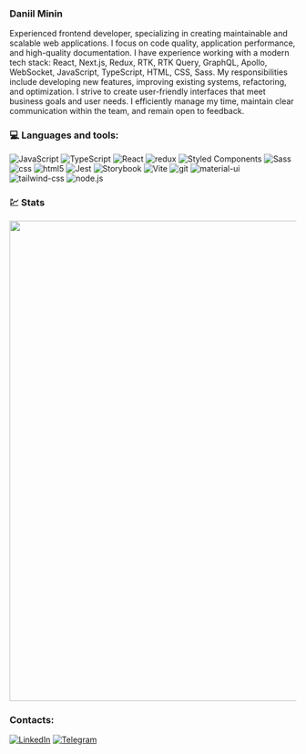 ### Daniil Minin
 
<!-- <img align="right" src="https://media2.giphy.com/media/v1.Y2lkPTc5MGI3NjExejlndzZvam1kZzJsaDVsazhza3JobTdwY3ViZXJyejN5anNhcW45ZSZlcD12MV9pbnRlcm5hbF9naWZfYnlfaWQmY3Q9cw/GOSYhIC5AF1le/giphy.gif" width="320"> -->

Experienced frontend developer, specializing in creating maintainable and scalable web applications. I focus on code quality, application performance, and high-quality documentation.
I have experience working with a modern tech stack: React, Next.js, Redux, RTK, RTK Query, GraphQL, Apollo, WebSocket, JavaScript, TypeScript, HTML, CSS, Sass. My responsibilities include developing new features, improving existing systems, refactoring, and optimization. I strive to create user-friendly interfaces that meet business goals and user needs.
I efficiently manage my time, maintain clear communication within the team, and remain open to feedback.

### 💻 Languages and tools:

<p>
  <img alt="JavaScript" src="https://img.shields.io/badge/JavaScript-F7DF1E?style=flat-square&logo=javascript&logoColor=black" />
   <img alt="TypeScript" src="https://img.shields.io/badge/TypeScript-007ACC?style=flat-square&logo=typescript&logoColor=white" />
  <img alt="React" src="https://img.shields.io/badge/-React-45b8d8?style=flat-square&logo=react&logoColor=white" />
  <img alt="redux" src="https://img.shields.io/badge/-Redux-764ABC?style=flat-square&logo=redux&logoColor=white" />
  <img alt="Styled Components" src="https://img.shields.io/badge/-Styled_Components-db7092?style=flat-square&logo=styled-components&logoColor=white" />
  <img alt="Sass" src="https://img.shields.io/badge/-Sass-CC6699?style=flat-square&logo=sass&logoColor=white" />
  <img alt="css" src="https://img.shields.io/badge/-CSS-017dc8?style=flat-square&logo=css3&logoColor=white" />
  <img alt="html5" src="https://img.shields.io/badge/-HTML5-E34F26?style=flat-square&logo=html5&logoColor=white" />
  <img alt="Jest" src="https://img.shields.io/badge/-Jest-c53d17?style=flat-square&logo=jest&logoColor=white" />
  <img alt="Storybook" src="https://img.shields.io/badge/-Storybook-f1618c?style=flat-square&logo=storybook&logoColor=white" />
  <img alt="Vite" src="https://img.shields.io/badge/-Vite-8F6EFE?style=flat-square&logo=vite&logoColor=white" />
  <img alt="git" src="https://img.shields.io/badge/-Git-F05032?style=flat-square&logo=git&logoColor=white" />
<!--   <img alt="mongoDB" src="https://img.shields.io/badge/MongoDB-4EA94B?style=flat-square&logo=mongodb&logoColor=white" /> -->
 <img alt="material-ui" src="https://img.shields.io/badge/Material--UI-0081CB?style=flat-square&logo=material-ui&logoColor=white" />
<!--  <img alt="vue.js" src="https://img.shields.io/badge/Vue.js-35495E?style=flat-square&logo=vue.js&logoColor=4FC08D" /> -->
<!--  <img alt="angular" src="https://img.shields.io/badge/Angular-DD0031?style=flat-square&logo=angular&logoColor=white" /> -->
  <img alt="tailwind-css" src="https://img.shields.io/badge/Tailwind_CSS-38B2AC?style=flat-square&logo=tailwind-css&logoColor=white" />
  <img alt="node.js" src="https://img.shields.io/badge/Node.js-43853D?style=flat-square&logo=node.js&logoColor=white" />
</p>

### 💹 Stats
<div id="stat" align="left">
  <img src="https://github-profile-summary-cards.vercel.app/api/cards/profile-details?username=daniilminin1990&theme=prussian" width="842" alt=""/>
  <!--  <img src="https://github-profile-summary-cards.vercel.app/api/cards/most-commit-language?username=daniilminin1990&theme=prussian" width="420" alt=""/> -->
  <!--  <img src="https://github-profile-summary-cards.vercel.app/api/cards/stats?username=daniilminin1990&theme=prussian" width="420" alt=""/> -->
</div>

### Contacts:

[![LinkedIn](https://img.shields.io/badge/-LinkedIn-282c34?style=for-the-badge&logo=LinkedIn&logoColor=blue)][linkedin]
[![Telegram](https://img.shields.io/badge/-Telegram-282c34?style=for-the-badge&logo=Telegram)][telegram]

[linkedin]: https://www.linkedin.com/in/daniil-minin-5b738b2b3/
[telegram]: https://t.me/daniil_minin_a
